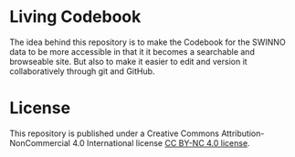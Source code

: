 # Living Codebook

The idea behind this repository is to make the Codebook for the SWINNO
data to be more accessible in that it it becomes a searchable and
browseable site. But also to make it easier to edit and version it
collaboratively through git and GitHub.

# License

This repository is published under a Creative Commons Attribution-NonCommercial
4.0 International license [CC BY-NC 4.0 license](/LICENSE).
